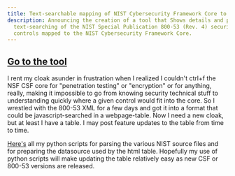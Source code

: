```yaml
---
title: Text-searchable mapping of NIST Cybersecurity Framework Core to 800-53 Controls
description: Announcing the creation of a tool that Shows details and permits
  text-searching of the NIST Special Publication 800-53 (Rev. 4) security and privacy
  controls mapped to the NIST Cybersecurity Framework Core.
---
```


<div class='page-header text-center well'><h2>
<a class='btn btn-primary' href='https://daveeargle.com/nist_csf_800_53_mapping/'>Go to the tool</a></h2></div>

I rent my cloak asunder in frustration when I realized I couldn't ctrl+f the
NSF CSF core for "penetration testing" or "encryption" or for anything, really,
making it impossible to go from knowing security technical stuff to understanding
quickly where a given control would fit into the core. So I wrestled with the
800-53 XML for a few days and got it into a format that could be javascript-searched
in a webpage-table. Now I need a new cloak, but at least I have a table. I may
post feature updates to the table from time to time.

<a href='https://github.com/deargle/nist_csf_800_53_mapping'>Here's</a> all my python scripts for parsing the various NIST source
files and for preparing the datasource used by the html table. Hopefully my use
of python scripts will make updating the table relatively easy as new CSF or
800-53 versions are released.

